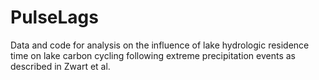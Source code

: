 # PulseLags
Data and code for analysis on the influence of lake hydrologic residence time on lake carbon cycling following extreme precipitation events as described in Zwart et al. 
